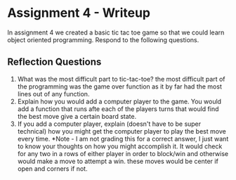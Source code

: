 # Assignment 4 - Writeup

In assignment 4 we created a basic tic tac toe game so that we could learn object oriented programming. Respond to the following questions.

## Reflection Questions

1. What was the most difficult part to tic-tac-toe?
the most difficult part of the programming was the game over function as it by far had the most lines out of any function.
2. Explain how you would add a computer player to the game.
You would add a function that runs afte each of the players turns that would find the best move give a certain board state.
3. If you add a computer player, explain (doesn't have to be super technical) how you might get the computer player to play the best move every time. *Note - I am not grading this for a correct answer, I just want to know your thoughts on how you might accomplish it.
 It would check for any two in a rows of either player in order to block/win and otherwise would make a move to attempt a win. these moves would be center if open and corners if not.